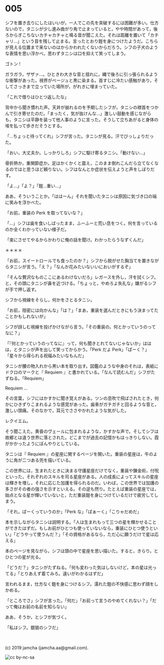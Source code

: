 

# 005

シフを置き去りにしたはいいが，一人でこの先を突破するには困難が多い。仕方ないので，タニシが少し進み曲がり角で止まっていると，やや時間があって，後ろからぎこちないカチャカチャと鳴る音が聞こえた。それは距離を置いて「カチャリ…」という音を残して止まる。言ったとおり鎧を身につけたようだ。こちらが見える位置まで来ないのはからかわれたくないからだろう。シフの子犬のような表情を思い浮かべ，思わずタニシは口を抑えて笑ってしまう。

ゴトン !

ガラガラ，ザザァ…。ひときわ大きな音と揺れに，縄で後ろに引っ張られるような衝撃があった。視界がベージュと黒に染まる。首すじに冷たい感触があり，そしてさっきまで立っていた場所が，がれきに埋まっていた。

「これで借りはひとつ返したな」

背中から聞き慣れた声。天井が崩れるのを予期したシフが，タニシの襟首をつかんで引き寄せたのだ。「まったく，気が抜けんな…」激しい鼓動を感じながらも，タニシは平静を装って他人事のように言った。そうして立ちあがると身体の埃を払って歩きだそうとする。

「…ちょっと待ってくれ」シフが言った。タニシが見る。汗でびっしょりだった。

「おい，大丈夫か。しっかりしろ」シフに駆け寄るタニシ。「動けない…」

骨折熱か，重関節症か。足はかくかくと震え，このまま倒れこんだら立てなくなるのではと思うほど頼りない。シフはなんとか症状を伝えようと声をしぼりだす。

「よ…」「よ？」「鎧…重い…」

ああ，そういうことか。「ははーん」それを聞いたタニシは原因に気づき口の端に笑みを浮かべた。

「お前，重装の Perk を取ってないな？」

「…」シフは歯を食いしばったまま，ふーふーと荒い息をつく。何を言っているのか全くわかっていない様子だ。

「楽にさせてやるからかわりに俺の話を聞け。わかったらうなずくんだ」

＊＊＊＊

「お前，スイートロールでも食ったのか？」シフから脱がせた胸当てを置きながらタニシが言う。「え？」「なんか花みたいないいにおいがするぞ」

「そんな贅沢なものここにあるわけないだろ」レガースを外し，汗を拭くシフ。と，その頭にタニシが鼻を近づける。「ちょっと，やめろよ失礼な」嫌がるシフが手で押し返す。

シフから視線をそらし，何かをさとるタニシ。

「お前，隠密には向かんな」「は？」「まあ，重装を選んだときにもう決まってたことかもしれないが」

シフが訝しむ視線を投げかけながら言う。「その重装の，何とかっていうのってなに？」

「『何とかっていうのってなに』って，何も聞きとれてないじゃないか」ははは，とタニシが声を出して笑ってからかう。「Perk だよ Perk」「ぱーく？」「星々から得られる祝福みたいなもんだ」

タニシが腰の物入れから黒い本を取り出す。図鑑のような中身のそれは，表紙にドクロのマークと『 Requiem 』と書かれている。「なんて読むんだ」シフがたずねる。「Requiem」

Requiem …

その言葉，シフにはかすかに聞き覚えがある。ツンの息吹で飛ばされたとき，何かにひきずりこまれるような感覚があった。歯車がガチガチと回るような音と，激しい頭痛。そのなかで，耳元でささやかれたような気がした。

レクイエム。

そう聞こえた。黄昏のヴェールに包まれるような，かすかな声で。そしてシフは故郷とは違う世界に落とされた。どこまでが過去の記憶かもはっきりしない。霞がかかったようにぼんやりとしている。

タニシは『 Requiem 』の星座に関するページを開いた。重装の星座は，牛のように角が二つある兜を描いている。

この世界には，生まれたときに決まる守護星座だけでなく，重装や錬金術，付呪といった，それぞれのスキルを司る星座がある。人の成長によってスキルの星座は輝きを増し，それに応じた加護を得られるのだ。いわば，この世界では加護の多さがその者の強さを示すといえる。その逆も然り。たとえば重装の星座では，始点となる星が輝いていないと，ただ重装鎧を身につけているだけで疲労してしまう。  

「それ，ぱーくっていうのか」「Perk な」「ぱぁーく」「こりゃだめだ」

本を示しながらタニシは説明する。「人は生まれもって三つの星を輝かせることができたはずだ。もしお前がひとつも使っていないなら，重装にひとつ使うといい」「どうやって使うんだ？」「その資格があるなら，ただ心に願うだけで星は応える」

本のページを見ながら，シフは頭の中で星座を思い描いた。すると，きらり，とひとつの星が光る。

「どうだ？」タニシがたずねる。「何も変わった気はしないけど，本の星は光ってる」「とりあえず着てみろ。違いがわかるはずだ」

言われるまま，仕方なく鎧を身につけるシフ。濡れた鎧の不快感に思わず顔をしかめる。

「ところでさ」シフが言った。「何だ」「お前って言うのやめてくれない？」「だって俺はお前の名前を知らない」

ああ，そうか，とシフが気づく。

「私はシフ。銀狼のシフだ」

<br>
<br>
(c) 2019 jamcha (jamcha.aa@gmail.com).

![cc by-nc-sa](https://i.creativecommons.org/l/by-nc-sa/4.0/88x31.png)

